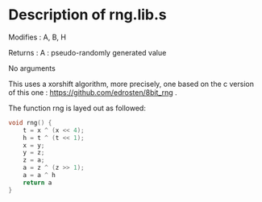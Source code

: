# Description of rng.lib.s

Modifies : A, B, H

Returns : A : pseudo-randomly generated value

No arguments

This uses a xorshift algorithm, more precisely, one based on the c version of this one : https://github.com/edrosten/8bit_rng .

The function rng is layed out as followed:
~~~c
void rng() {
    t = x ^ (x << 4);
    h = t ^ (t << 1);
    x = y;
    y = z;
    z = a;
    a = z ^ (z >> 1);
    a = a ^ h
    return a
}
~~~
